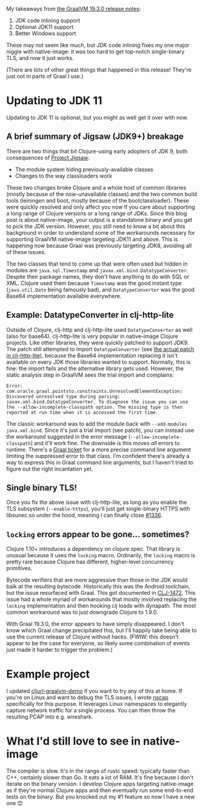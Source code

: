 <!--
.. title: Clojure and native-image on JDK 11-flavored GraalVM (19.3.0+)
.. slug: clojure-and-native-image-on-jdk-11-flavored-graalvm-1930+
.. date: 2019-11-24 08:50:15 UTC-08:00
.. tags: clojure
.. category:
.. link:
.. description:
.. type: text
-->

My takeaways from [the GraalVM 19.3.0 release notes][relnotes]:

1. JDK code inlining support
1. Optional JDK11 support
1. Better Windows support

These may not seem like much, but JDK code inlining fixes my one major niggle
with native-image: it was too hard to get top-notch single-binary TLS, and
now it just works.

(There are lots of other great things that happened in this release! They're
just not in parts of Graal I use.)

[relnotes]: https://www.graalvm.org/docs/release-notes/19_3/

# Updating to JDK 11

Updating to JDK 11 is optional, but you might as well get it over with now.

## A brief summary of Jigsaw (JDK9+) breakage

There are two things that bit Clojure-using early adopters of JDK 9, both
consequences of [Project Jigsaw][jigsaw]:

* The module system hiding previously-available classes
* Changes to the way classloaders work

These two changes broke Clojure and a whole host of common libraries (mostly
because of the now-unavailable classes) and the two common build tools
(leiningen and boot, mostly because of the bootclassloader). These were quickly
resolved and only affect you now if you care about supporting a long range of
Clojure versions or a long range of JDKs. Since this blog post is about
native-image, your output is a standalone binary and you get to pick the JDK
version. However, you still need to know a bit about this background in order to
understand some of the workarounds necessary for supporting GraalVM native-image
targeting JDK11 and above. This is happening now because Graal was previously
targeting JDK8, avoiding all of these issues.

The two classes that tend to come up that were often used but hidden in modules
are `java.sql.Timestamp` and `javax.xml.bind.DatatypeConverter`. Despite their
package names, they don't have anything to do with SQL or XML. Clojure used them
because `Timestamp` was the good instant type (`java.util.Date` being famously
bad), and `DatatypeConverter` was the good Base64 implementation available
everywhere.

[jigsaw]: https://openjdk.java.net/projects/jigsaw/

## Example: DatatypeConverter in clj-http-lite

Outside of Clojure, clj-http and clj-http-lite used `DatatypeConverter` as well
(also for base64). clj-http-lite is very popular in native-image Clojure
projects. Like other libraries, they were quickly patched to support JDK9. The
patch still attempted to import `DatatypeConverter` (see [the actual patch in
clj-http-lite][clj-http-lite-base64]), because the Base64 implementation
replacing it isn't available on every JDK those libraries wanted to support.
Normally, this is fine: the import fails and the alternative library gets used.
However, the static analysis step in GraalVM sees the trial import and
complains:

```
Error: com.oracle.graal.pointsto.constraints.UnresolvedElementException: Discovered unresolved type during parsing: javax.xml.bind.DatatypeConverter. To diagnose the issue you can use the --allow-incomplete-classpath option. The missing type is then reported at run time when it is accessed the first time.
```

The classic workaround was to add the module back with `--add-modules
java.xml.bind`. Since it's just a trial import (see patch), you can instead use
the workaround suggested in the error message (`--allow-incomplete-classpath`)
and it'll work fine. The downside is this moves _all_ errors to runtime. There's
a [Graal ticket][specific-incomplete-classpath] for a more precise command line
argument limiting the suppressed error to that class. I'm confident there's
already a way to express this in Graal command line arguments, but I haven't
tried to figure out the right incantation yet.

## Single binary TLS!

Once you fix the above issue with clj-http-lite, as long as you enable the TLS
subsystem (`--enable-https`), you'll just get single-binary HTTPS with
libsunec.so under the hood, meaning I can finally close
[#1336][single-binary-tls].

## `locking` errors appear to be gone... sometimes?

Clojure 1.10+ introduces a dependency on clojure.spec. That library is unusual
because it uses the `locking` macro. Ordinarily, the `locking` macro is pretty
rare because Clojure has different, higher-level concurrency primitives.

Bytecode verifiers that are more aggressive than those in the JDK would balk at
the resulting bytecode. Historically this was the Android toolchain, but the
issue resurfaced with Graal. This got documented in [CLJ-1472][locking-macro].
This issue had a whole myriad of workarounds that mostly involved replacing the
`locking` implementation and then hooking clj loads with dynapath. The most
common workaround was to just downgrade Clojure to 1.9.0.

With Graal 19.3.0, the error appears to have simply disappeared. I don't know
which Graal change precipitated this, but I'll happily take being able to use
the current release of Clojure without hacks. (FWIW: this doesn't appear to be
the case for everyone, so likely some combination of events just made it harder
to trigger the problem.)

[locking-macro]: https://clojure.atlassian.net/browse/CLJ-1472

# Example project

I updated [cljurl-graalvm-demo][cljurl-graalvm-demo] if you want to try any of
this at home. If you're on Linux and want to debug the TLS issues, I wrote
[nscap][nscap] specifically for this purpose. It leverages Linux namespaces to
elegantly capture network traffic for a single process. You can then throw the
resulting PCAP into e.g. wireshark.

[cljurl-graalvm-demo]: https://github.com/lvh/cljurl-graalvm-demo
[nscap]: https://github.com/lvh/nscap

# What I'd still love to see in native-image

The compiler is slow. It's in the range of rustc speed: typically faster than
C++, certainly slower than Go. It eats a lot of RAM. It's fine because I don't
iterate on the binary version. I develop Clojure apps targeting native-image as
if they're normal Clojure apps and then eventually run some end-to-end tests on
the binary. But you knocked out my #1 feature so now I have a new one 😊

[specific-incomplete-classpath]: https://github.com/oracle/graal/issues/1664
[clj-http-lite-base64]: https://github.com/martinklepsch/clj-http-lite/commit/3f41fc53a1b692549c88a8602e753cfb887330ae
[single-binary-tls]: https://github.com/oracle/graal/issues/1336
[speculation]: https://www.youtube.com/watch?v=oyLBGkS5ICk
[maybenot]: https://www.youtube.com/watch?v=YR5WdGrpoug
